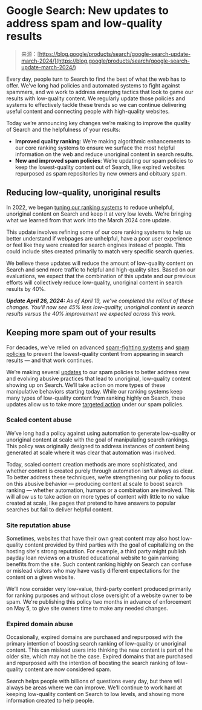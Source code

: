 <!--yml
category: 未分类
date: 2024-05-27 14:37:22
-->

# Google Search: New updates to address spam and low-quality results

> 来源：[https://blog.google/products/search/google-search-update-march-2024/](https://blog.google/products/search/google-search-update-march-2024/)

Every day, people turn to Search to find the best of what the web has to offer. We’ve long had policies and automated systems to fight against spammers, and we work to address emerging tactics that look to game our results with low-quality content. We regularly update those policies and systems to effectively tackle these trends so we can continue delivering useful content and connecting people with high-quality websites.

Today we’re announcing key changes we’re making to improve the quality of Search and the helpfulness of your results:

*   **Improved quality ranking**: We’re making algorithmic enhancements to our core ranking systems to ensure we surface the most helpful information on the web and reduce unoriginal content in search results.
*   **New and improved spam policies**: We’re updating our spam policies to keep the lowest-quality content out of Search, like expired websites repurposed as spam repositories by new owners and obituary spam.

## Reducing low-quality, unoriginal results

In 2022, we began [tuning our ranking systems](https://blog.google/products/search/more-content-by-people-for-people-in-search/) to reduce unhelpful, unoriginal content on Search and keep it at very low levels. We're bringing what we learned from that work into the March 2024 core update.

This update involves refining some of our core ranking systems to help us better understand if webpages are unhelpful, have a poor user experience or feel like they were created for search engines instead of people. This could include sites created primarily to match very specific search queries.

We believe these updates will reduce the amount of low-quality content on Search and send more traffic to helpful and high-quality sites. Based on our evaluations, we expect that the combination of this update and our previous efforts will collectively reduce low-quality, unoriginal content in search results by 40%.

***Update April 26, 2024:*** *As of April 19, we’ve completed the rollout of these changes. You’ll now see 45% less low-quality, unoriginal content in search results versus the 40% improvement we expected across this work.*

## Keeping more spam out of your results

For decades, we’ve relied on advanced [spam-fighting systems](https://www.google.com/search/howsearchworks/how-search-works/detecting-spam/) and [spam policies](https://developers.google.com/search/docs/essentials/spam-policies) to prevent the lowest-quality content from appearing in search results — and that work continues.

We’re making several [updates](https://developers.google.com/search/blog/2024/03/core-update-spam-policies) to our spam policies to better address new and evolving abusive practices that lead to unoriginal, low-quality content showing up on Search. We’ll take action on more types of these manipulative behaviors starting today. While our ranking systems keep many types of low-quality content from ranking highly on Search, these updates allow us to take more [targeted action](https://support.google.com/webmasters/answer/9044175?hl=en) under our spam policies.

### Scaled content abuse

We’ve long had a policy against using automation to generate low-quality or unoriginal content at scale with the goal of manipulating search rankings. This policy was originally designed to address instances of content being generated at scale where it was clear that automation was involved.

Today, scaled content creation methods are more sophisticated, and whether content is created purely through automation isn't always as clear. To better address these techniques, we’re strengthening our policy to focus on this abusive behavior — producing content at scale to boost search ranking — whether automation, humans or a combination are involved. This will allow us to take action on more types of content with little to no value created at scale, like pages that pretend to have answers to popular searches but fail to deliver helpful content.

### Site reputation abuse

Sometimes, websites that have their own great content may also host low-quality content provided by third parties with the goal of capitalizing on the hosting site's strong reputation. For example, a third party might publish payday loan reviews on a trusted educational website to gain ranking benefits from the site. Such content ranking highly on Search can confuse or mislead visitors who may have vastly different expectations for the content on a given website.

We’ll now consider very low-value, third-party content produced primarily for ranking purposes and without close oversight of a website owner to be spam. We're publishing this policy two months in advance of enforcement on May 5, to give site owners time to make any needed changes.

### Expired domain abuse

Occasionally, expired domains are purchased and repurposed with the primary intention of boosting search ranking of low-quality or unoriginal content. This can mislead users into thinking the new content is part of the older site, which may not be the case. Expired domains that are purchased and repurposed with the intention of boosting the search ranking of low-quality content are now considered spam.

Search helps people with billions of questions every day, but there will always be areas where we can improve. We’ll continue to work hard at keeping low-quality content on Search to low levels, and showing more information created to help people.